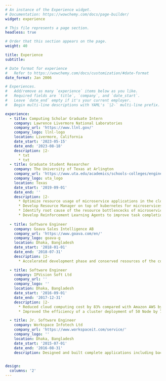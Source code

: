 ```yaml
---
# An instance of the Experience widget.
# Documentation: https://wowchemy.com/docs/page-builder/
widget: experience

# This file represents a page section.
headless: true

# Order that this section appears on the page.
weight: 40

title: Experience
subtitle:

# Date format for experience
#   Refer to https://wowchemy.com/docs/customization/#date-format
date_format: Jan 2006

# Experiences.
#   Add/remove as many `experience` items below as you like.
#   Required fields are `title`, `company`, and `date_start`.
#   Leave `date_end` empty if it's your current employer.
#   Begin multi-line descriptions with YAML's `|2-` multi-line prefix.

experience:
  - title: Computing Scholar Graduate Intern 
    company: Lawrence Livermore National Laboratories
    company_url: 'https://www.llnl.gov/'
    company_logo: llnl-logo
    location: Livermore, California
    date_start: '2023-05-15'
    date_end: '2023-08-18'
    description: |2-
      * txt 
      * txt 
  - title: Graduate Student Researcher
    company: The University of Texas at Arlington
    company_url: 'https://www.uta.edu/academics/schools-colleges/engineering/academics/departments/cse'
    company_logo: uta_logo
    location: Texas
    date_start: '2019-09-01'
    date_end: ''
    description: |2-
      * Optimize resource usage of microservice applications in the cloud computing 
      * Develop Resource Manager on top of kubernetes for microservices  
      * Identify root cause of the resource bottlencecks of microservices  
      * Develop Reinforcement Learning Agents to improve task completion time in mobile computation offloading
      
  - title: Software Engineer
    company: Goava Sales Intelligence AB
    company_url: 'https://www.goava.com/en/'
    company_logo: goava-g
    location: Dhaka, Bangladesh
    date_start: '2018-01-01'
    date_end: '2018-07-31'
    description: |2-
      * Accelerated development phase and conserved resources of the company by introducing APIs for providing personalized recommendations, custom filtering, and targeted companies for B2B

  - title: Software Engineer
    company: IPVision Soft Ltd
    company_url: ''
    company_logo: ''
    location: Dhaka, Bangladesh
    date_start: '2016-09-01'
    date_end: '2017-12-31'
    description: |2-
      * Reduced cloud computing cost by 83% compared with Amazon AWS by deploying a private cluster with 99% uptime
      * Improved the efficiency of a cluster deployment of 50 Node by 75% using automation scripts in Python

  - title: Jr. Software Engineer
    company: Workspace Infotech Ltd
    company_url: 'https://www.workspaceit.com/service/'
    company_logo: ''
    location: Dhaka, Bangladesh
    date_start: '2015-07-01'
    date_end: '2016-08-31'
    description: Designed and built complete applications including backend and front end systems for mobile applications and websites
  

design:
  columns: '2'
---
```

